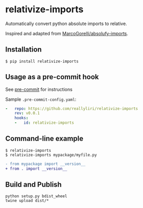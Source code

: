 relativize-imports
================

Automatically convert python absolute imports to relative.

Inspired and adapted from [MarcoGorelli/absolufy-imports](https://github.com/MarcoGorelli/absolufy-imports).

## Installation

```console
$ pip install relativize-imports
```

## Usage as a pre-commit hook

See [pre-commit](https://github.com/pre-commit/pre-commit) for instructions

Sample `.pre-commit-config.yaml`:

```yaml
-   repo: https://github.com/reallyliri/relativize-imports
    rev: v0.0.1
    hooks:
    -   id: relativize-imports
```

## Command-line example

```console
$ relativize-imports
$ relativize-imports mypackage/myfile.py
```

```diff
- from mypackage import __version__
+ from . import __version__
```

## Build and Publish

```shell
python setup.py bdist_wheel 
twine upload dist/*
```
